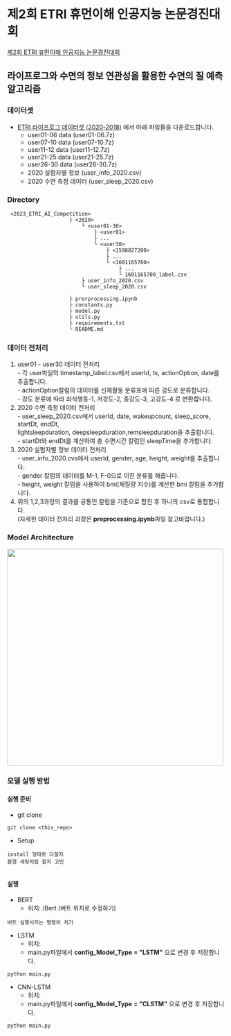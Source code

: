 제2회 ETRI 휴먼이해 인공지능 논문경진대회
==========
[제2회 ETRI 휴먼이해 인공지능 논문경진대회](https://aifactory.space/competition/detail/2234)   

## 라이프로그와 수면의 정보 연관성을 활용한 수면의 질 예측 알고리즘

### 데이터셋
* [ETRI 라이프로그 데이터셋 (2020-2018)](https://nanum.etri.re.kr/share/schung1/ETRILifelogDataset2020?lang=ko_KR) 에서 아래 파일들을 다운로드합니다. 
  - user01-06 data (user01-06.7z)
  - user07-10 data (user07-10.7z)
  - user11-12 data (user11-12.7z)
  - user21-25 data (user21-25.7z)
  - user26-30 data (user26-30.7z)
  - 2020 실험자별 정보 (user_info_2020.csv)
  - 2020 수면 측정 데이터 (user_sleep_2020.csv)

### Directory
```
 <2023_ETRI_AI_Competition>
                    ├ <2020>
                        └ <user01-30>
                            ├ <user01>
                            ├ ...
                            └ <user30>  
                                ├ <1598827200>
                                ├ ...
                                └ <1601165700>
                                    ├ ...
                                    └ 1601165700_label.csv
                        ├ user_info_2020.csv
                        └ user_sleep_2020.csv

                    ├ prerprocessing.ipynb
                    ├ constants.py
                    ├ model.py
                    ├ utils.py
                    ├ requirements.txt
                    └ README.md
```   

 
### 데이터 전처리
  1. user01 - user30 데이터 전처리   
    - 각 user파일의 timestamp_label.csv에서 userId, ts, actionOption, date를 추출합니다.   
    - actionOption칼럼의 데이터를 신체활동 분류표에 따른 강도로 분류합니다.   
    - 강도 분류에 따라 좌식행동-1, 저강도-2, 중강도-3, 고강도-4 로 변환합니다.    
  2. 2020 수면 측정 데이터 전처리   
    - user_sleep_2020.csv에서 userId, date, wakeupcount, sleep_score, startDt, endDt,   
      lightsleepduration, deepsleepduration,remsleepduration을 추출합니다.   
    - startDt와 endDt를 계산하여 총 수면시간 칼럼인 sleepTime을 추가합니다.    
  3. 2020 실험자별 정보 데이터 전처리   
    - user_info_2020.cvs에서 userId, gender, age, height, weight를 추출합니다.   
    - gender 칼럼의 데이터를 M-1, F-0으로 이진 분류를 해줍니다.   
    - height, weight 칼럼을 사용하여 bmi(체질량 지수)를 계산한 bmi 칼럼을 추가합니다.   
   4. 위의 1,2,3과정의 결과를 공통인 칼럼을 기준으로 합친 후 하나의 csv로 통합합니다.   
      (자세한 데이터 전처리 과정은 **preprocessing.ipynb**파일 참고바랍니다.)   
      
### Model Architecture
<img src="https://user-images.githubusercontent.com/69641554/235355120-9240b70c-2a9b-4254-992e-cda4af8aca70.png" width=500>

### 모델 실행 방법
#### 실행 준비
* git clone
```
git clone <this_repo>
```
* Setup
```
install 형태로 다쓸지 
환경 세팅처럼 할지 고민
```
```
```
#### 실행
* BERT
  * 위치: /Bert (버트 위치로 수정하기)
```
버트 실행시키는 명령어 치기
```
* LSTM   
  * 위치: 
  * main.py파일에서 **config_Model_Type = "LSTM"** 으로 변경 후 저장합니다. 
```
python main.py
```
* CNN-LSTM
  * 위치:
  * main.py파일에서 **config_Model_Type = "CLSTM"** 으로 변경 후 저장합니다. 
```
python main.py
```

                 
